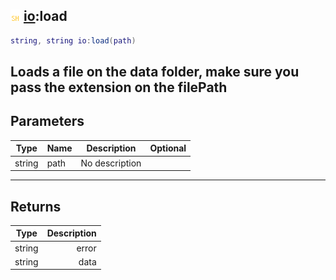 ## ![shared](.gitbook/assets/shared.png) [io](./home/io):load

```lua
string, string io:load(path)
```

Loads a file on the data folder, make sure you pass the extension on the filePath
------
## Parameters

| Type   | Name | Description | Optional |
| ------ | ---- | ----------- | -------: |
| string | path | No description |  |

------
## Returns

| Type   | Description |
| ------ | ----------: |
| string | error |
| string | data |

